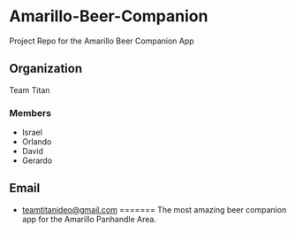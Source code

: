 # Amarillo-Beer-Companion
Project Repo for the Amarillo Beer Companion App

## Organization
Team Titan

### Members
- Israel
- Orlando
- David
- Gerardo

## Email
- teamtitanideo@gmail.com
=======
The most amazing beer companion app for the Amarillo Panhandle Area.

